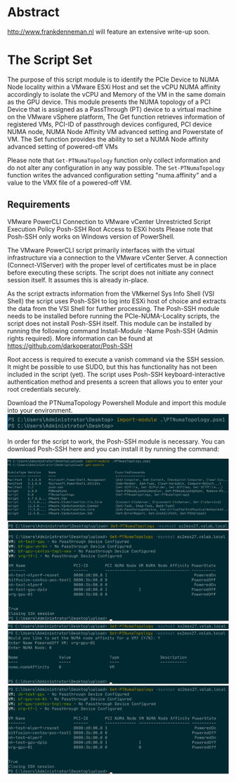 # Abstract

http://www.frankdenneman.nl will feature an extensive write-up soon.

# The Script Set
The purpose of this script module is to identify the PCIe Device to NUMA Node locality within a VMware ESXi Host and set the vCPU NUMA affinity accordingly to isolate the vCPU and Memory of the VM in the same domain as the GPU device. This module presents the NUMA topology of a PCI Device that is assigned as a PassThrough (PT) device to a virtual machine on the VMware vSphere platform, The Get function retrieves information of registered VMs, PCI-ID of passthrough devices configured, PCI device NUMA node, NUMA Node Affinity VM advanced setting and Powerstate of VM. The Set function provides the ability to set a NUMA Node affinity advanced setting of powered-off VMs

Please note that `Get-PTNumaTopology` function only collect information and do not alter any configuration in any way possible. The `Set-PTNumaTopology` function writes the advanced configuration setting "numa.affinity" and a value to the VMX file of a powered-off VM.

## Requirements
VMware PowerCLI
Connection to VMware vCenter
Unrestricted Script Execution Policy
Posh-SSH
Root Access to ESXi hosts
Please note that Posh-SSH only works on Windows version of PowerShell.

The VMware PowerCLI script primarily interfaces with the virtual infrastructure via a connection to the VMware vCenter Server. A connection (Connect-VIServer) with the proper level of certificates must be in place before executing these scripts. The script does not initiate any connect session itself. It assumes this is already in-place.

As the script extracts information from the VMkernel Sys Info Shell (VSI Shell) the script uses Posh-SSH to log into ESXi host of choice and extracts the data from the VSI Shell for further processing. The Posh-SSH module needs to be installed before running the PCIe-NUMA-Locality scripts, the script does not install Posh-SSH itself. This module can be installed by running the following command Install-Module -Name Posh-SSH (Admin rights required). More information can be found at https://github.com/darkoperator/Posh-SSH

Root access is required to execute a vanish command via the SSH session. It might be possible to use SUDO, but this has functionality has not been included in the script (yet). The script uses Posh-SSH keyboard-interactive authentication method and presents a screen that allows you to enter your root credentials securely.



Download the PTNumaTopology Powershell Module and import this module into your environment.
<img src="images/00-Import-Module-Command.png">

In order for the script to work, the Posh-SSH module is necessary. You can download Posh-SSH here and you can install it by running the command: 

<img src="images/01-Get-Module-Command.png">  
<img src="images/02-Get-PTNumaTopology-Command.png">  
<img src="images/03-Get-PTNumaTopology-Result.png">  
<img src="images/04-Set-PTNumaTopology-Command.png"> 
<img src="images/05-Set-PTNumaTopology-Result.png"> 
<img src="images/06-Verify-SetPTNumaTopology-Command.png">  


